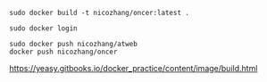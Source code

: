 ```
sudo docker build -t nicozhang/oncer:latest .

sudo docker login

sudo docker push nicozhang/atweb
docker push nicozhang/oncer
```

https://yeasy.gitbooks.io/docker_practice/content/image/build.html